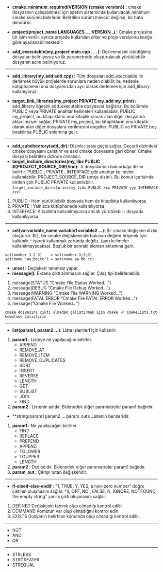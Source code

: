 - **cmake_minimum_required(VERSION {cmake version}) :** cmake dosyasının çalışabilmesi için işletim sisteminde kullanılacak minimum cmake sürümü belirlenir. Belirtilen sürüm mevcut değilse, bir hata döndürür.

- **project(project_name LANGUAGES _ _ VERSION _) :** Cmake projesine bir isim verilir. ayrıca projede kullanılan diller ve proje versiyonu isteğe göre ayarlanabilmektedir.

- **add_executable(my_project main.cpp . . . ):** Derlenmesini istediğimiz dosyaları belirliyoruz ve ilk parametrede oluşturulacak yürütülebilir dosyanın adını belirtiyoruz.

______

- **add_library(my_add  add.cpp) :** Tüm dosyaları add_executable ile derlemek büyük projelerde sorunlara neden olabilir, bu nedenle kütüphaneleri ana dosyamızdan ayrı olarak derlemek için add_library kullanıyoruz.

- **target_link_libraries(my_project PRIVATE my_add my_print) :** add_library öğesini add_executable dosyasına bağlarız. Bu bölümde PUBLIC veya PRIVATE anahtar kelimeleri kullanılabilir. PUBLIC my_project, bu kitaplıkların onu kitaplık olarak alan diğer dosyalara aktarılmasını sağlar. PRIVATE my_project, bu kitaplıkların onu kitaplık olarak alan diğer dosyalara verilmesini engeller. PUBLIC ve PRIVATE boş bırakılırsa PUBLIC anlamına gelir.
____

- **add_subdirectory(add_dir):**  Dizinler arası geçiş sağlar. Geçerli dizindeki cmake dosyasını çalıştırır ve eski cmake dosyasına geri döner. Cmake dosyası belirtilen dizinde olmalıdır.
- **target_include_directories(my_libs PUBLIC ${PROJECT_SOURCE_DIR}/inc):**  .h dosyalarının bulunduğu dizini belirtir. PUBLIC , PRIVATE , INTERFACE gibi anahtar kelimeler kullanılabilir. PROJECT_SOURCE_DIR (proje dizini). Bu komut içerisinde birden çok PUBLIC PRIVATE kullanılabilir. `target_include_directories(my_libs PUBLIC xxx PRIVATE yyy INTERFACE zzz)`
1. PUBLIC   : Hem yürütülebilir dosyada hem de kitaplıkta kullanılıyorsa
2. PRIVATE  : Yalnızca kütüphanede kullanılıyorsa
3. INTERFACE: Kitaplıkta kullanılmıyorsa ancak yürütülebilir dosyada kullanılıyorsa
____

- **set(varvariable_name variable1 variable2 ...)**: Bir cmake değişken dizisi oluşturur. ${}, bir cmake değişkeninde bulunan değere erişmek için kullanılır.`"` işareti kullanmak zorunda değiliz. (ayrı kelimeler kullanılmayacaksa). Boşluk bir sonraki eleman anlamına gelir.
```
set(number 1 2 3)    = set(number 1;2;3)
set(name "aa;bb;cc") = set(name aa bb cc)
``` 
- **unset :** Değişkeni tanımsız yapar.
- **message():** Ekrana çıktı alınmasını sağlar. Çıkış tipi belirlenebilir.
1. message(STATUS "Cmake File Status Worked...")
2. message(DEBUG "Cmake File Debug Worked...")
3. message(WARNING "Cmake File WARNING Worked...")
4. message(FATAL ERROR "Cmake File FATAL ERROR Worked...")
5. message("Cmake File Worked...")
```
cmake dosyasını çıktı olmadan çalıştırmak için cmake -P CmakeLists.txt komutunu çalıştırın
```
___
- **list(param1, param2 ...):** Liste işlemleri için kullanılır.
1. **param1 :** Listeye ne yapılacağını belirler.
    - APPEND
    - REMOVE_AT
    - REMOVE_ITEM
    - REMOVE_DUPLICATES
    - SORT
    - INSERT
    - REVERSE
    - LENGTH
    - GET
    - SUBLIST
    - JOIN
    - FIND
2. **param2 :** Listenin adıdır. Eklenedek diğer paramatreler param1 bağlıdır.
- **string(param1 param2 ... param_out): Listenin benzeridir.
1. **param1 :** Ne yapılacağını belirler.
    - FIND
    - REPLACE
    - PREPEND
    - APPEND
    - TOLOWER
    - TOUPPER
    - LENGTH
2. **param2 :** Dizi adıdır. Eklenedek diğer paramatreler param1 bağlıdır.
3. **param_out :** Çıktıyı tutan değişkendir.
___
- **if-elseif-else-endif :** ​"1, TRUE, Y, YES, a non-zero number" doğru çıktının oluşmasını sağlar. "0, OFF, NO , FALSE, N, IGNORE, NOTFOUND, the empty string" yanlış çıktı oluşmasını sağlar.
1. DEFINED Değişkenin tanımlı olup olmadığı kontrol edilir.
2. COMMAND Komutun var olup olmadığını kontrol edin
3. EXISTS  Dosyanın belirtilen konumda olup olmadığı kontrol edilir.
 ------
- NOT
- AND
- OR
 ----
- STRLESS
- STRGREATER
- STREQUAL